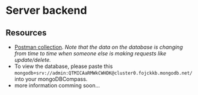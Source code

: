 # Server backend

## Resources
- [Postman collection](server\React-chat.postman_collection.json). _Note that the data on the database is changing from time to time when someone else is making requests like update/delete._
- To view the database, please paste this 
```mongodb+srv://admin:QTMICAaRMWkCWHDK@cluster0.fojckkb.mongodb.net/```
 into your mongoDBCompass.
- more information comming soon...